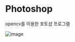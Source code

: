 # Photoshop
opencv를 이용한 포토샵 프로그램

![image](https://user-images.githubusercontent.com/82144134/209689874-3a3d7771-8e12-4acf-bab4-fd3f28f31a44.png)
